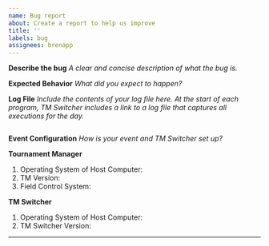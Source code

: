 ```yaml
---
name: Bug report
about: Create a report to help us improve
title: ''
labels: bug
assignees: brenapp
---
```


**Describe the bug** _A clear and concise description of what the bug is._

**Expected Behavior** _What did you expect to happen?_

**Log File** _Include the contents of your log file here. At the start of each
program, TM Switcher includes a link to a log file that captures all executions
for the day._

```
```

**Event Configuration** _How is your event and TM Switcher set up?_

**Tournament Manager**

1. Operating System of Host Computer:
2. TM Version:
3. Field Control System:

**TM Switcher**

1. Operating System of Host Computer:
2. TM Switcher Version:

---

